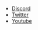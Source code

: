 <!-- markdownlint-disable-next-line -->
- [Discord](http://discord.eddiehub.org)
- [Twitter](https://twitter.com/eddiejaoude)
- [Youtube](https://youtube.com/c/eddiejaoude)
